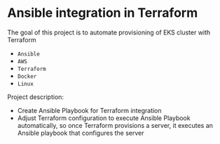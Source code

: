 # Ansible integration in Terraform

The goal of this project is to automate provisioning of EKS cluster with Terraform
- `Ansible`
- `AWS`
- `Terraform`
- `Docker`
- `Linux`
 
Project description:
- Create Ansible Playbook for Terraform integration
- Adjust Terraform configuration to execute Ansible Playbook automatically, so once Terraform provisions a server, it executes an Ansible playbook that configures the server
